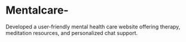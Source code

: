 # Mentalcare-
Developed a user-friendly mental health care website offering therapy, meditation resources, and personalized chat support.
